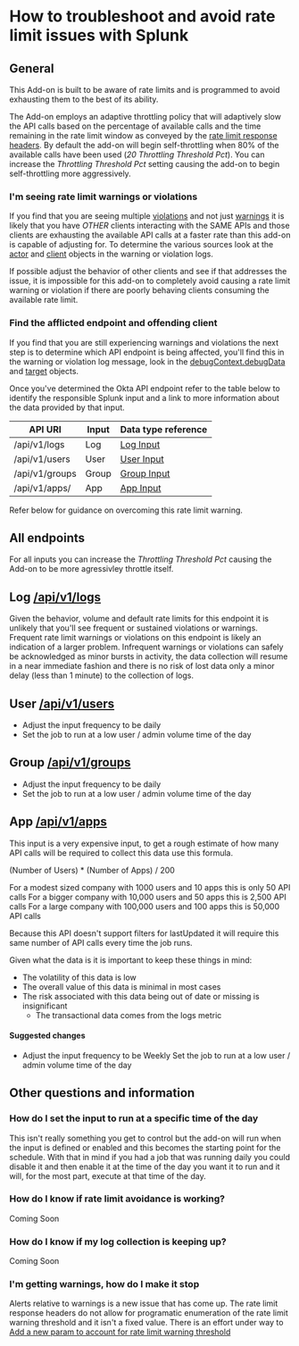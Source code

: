 # How to troubleshoot and avoid rate limit issues with Splunk

## General

This Add-on is built to be aware of rate limits and is programmed to avoid exhausting them to the best of its ability.

The Add-on employs an adaptive throttling policy that will adaptively slow the API calls based on the percentage of available calls and the time remaining in the rate limit window as conveyed by the [rate limit response headers](https://developer.okta.com/docs/api/getting_started/rate-limits/#check-your-rate-limits-with-okta-s-rate-limit-headers).  By default the add-on will begin self-throttling when 80% of the available calls have been used (*20 Throttling Threshold Pct*).  You can increase the *Throttling Threshold Pct* setting causing the add-on to begin self-throttling more aggressively.

### I'm seeing rate limit warnings or violations

If you find that you are seeing multiple [violations](https://developer.okta.com/docs/api/resources/event-types?q=rateli#systemorgratelimitviolation) and not just [warnings](https://developer.okta.com/docs/api/resources/event-types?q=rateli#systemorgratelimitwarning) it is likely that you have *OTHER* clients interacting with the SAME APIs and those clients are exhausting the available API calls at a faster rate than this add-on is capable of adjusting for.  To determine the various sources look at the [actor](https://developer.okta.com/docs/api/resources/system_log#actor-object) and [client](https://developer.okta.com/docs/api/resources/system_log#client-object) objects in the warning or violation logs.
 
If possible adjust the behavior of other clients and see if that addresses the issue, it is impossible for this add-on to completely avoid causing a rate limit warning or violation if there are poorly behaving clients consuming the available rate limit.
 
### Find the afflicted endpoint and offending client

If you find that you are still experiencing warnings and violations the next step is to determine which API endpoint is being affected, you'll find this in the warning or violation log message, look in the [debugContext.debugData](https://developer.okta.com/docs/api/resources/system_log#debugcontext-object) and [target](https://developer.okta.com/docs/api/resources/system_log#target-object) objects.

Once you've determined the Okta API endpoint refer to the table below to identify the responsible Splunk input and a link to more information about the data provided by that input.

| API URI | Input | Data type reference |
|----------|-------------|----------------------------------|
| /api/v1/logs | Log | [Log Input](https://github.com/mbegan/Okta-Identity-Cloud-for-Splunk/blob/master/README/FAQ_DataTypes.md#log-apiv1logs) |
| /api/v1/users | User | [User Input](https://github.com/mbegan/Okta-Identity-Cloud-for-Splunk/blob/master/README/FAQ_DataTypes.md#user-apiv1users) |
| /api/v1/groups | Group | [Group Input](https://github.com/mbegan/Okta-Identity-Cloud-for-Splunk/blob/master/README/FAQ_DataTypes.md#group-apiv1groups) |
| /api/v1/apps/ | App | [App Input](https://github.com/mbegan/Okta-Identity-Cloud-for-Splunk/blob/master/README/FAQ_DataTypes.md#app-apiv1apps) |

Refer below for guidance on overcoming this rate limit warning.

## All endpoints

For all inputs you can increase the *Throttling Threshold Pct* causing the Add-on to be more agressivley throttle itself.

## Log [/api/v1/logs](https://developer.okta.com/docs/api/resources/system_log/#attributes)

Given the behavior, volume and default rate limits for this endpoint it is unlikely that you'll see frequent or sustained violations or warnings.  Frequent rate limit warnings or violations on this endpoint is likely an indication of a larger problem.  Infrequent warnings or violations can safely be acknowledged as minor bursts in activity, the data collection will resume in a near immediate fashion and there is no risk of lost data only a minor delay (less than 1 minute) to the collection of logs.
 
## User [/api/v1/users](https://developer.okta.com/docs/api/resources/users/#user-properties)

- Adjust the input frequency to be daily
- Set the job to run at a low user / admin volume time of the day

## Group [/api/v1/groups](https://developer.okta.com/docs/api/resources/groups/#group-attributes)

- Adjust the input frequency to be daily
- Set the job to run at a low user / admin volume time of the day

## App [/api/v1/apps](https://developer.okta.com/docs/api/resources/apps/#application-properties)

This input is a very expensive input, to get a rough estimate of how many API calls will be required to collect this data use this formula.
 
(Number of Users) * (Number of Apps) / 200
 
For a modest sized company with 1000 users and 10 apps this is only 50 API calls
For a bigger company with 10,000 users and 50 apps this is 2,500 API calls
For a large company with 100,000 users and 100 apps this is 50,000 API calls
 
Because this API doesn't support filters for lastUpdated it will require this same number of API calls every time the job runs.
 
Given what the data is it is important to keep these things in mind:

- The volatility of this data is low
- The overall value of this data is minimal in most cases
- The risk associated with this data being out of date or missing is insignificant
  - The transactional data comes from the logs metric
  
#### Suggested changes

- Adjust the input frequency to be Weekly
 Set the job to run at a low user / admin volume time of the day

## Other questions and information

### How do I set the input to run at a specific time of the day

This isn't really something you get to control but the add-on will run when the input is defined or enabled and this becomes the starting point for the schedule.  With that in mind if you had a job that was running daily you could disable it and then enable it at the time of the day you want it to run and it will, for the most part, execute at that time of the day.

### How do I know if rate limit avoidance is working?

Coming Soon

### How do I know if my log collection is keeping up?

Coming Soon

### I'm getting warnings, how do I make it stop

Alerts relative to warnings is a new issue that has come up.  The rate limit response headers do not allow for programatic enumeration of the rate limit warning threshold and it isn't a fixed value.  There is an effort under way to [Add a new param to account for rate limit warning threshold](https://github.com/mbegan/Okta-Identity-Cloud-for-Splunk/issues/19)

